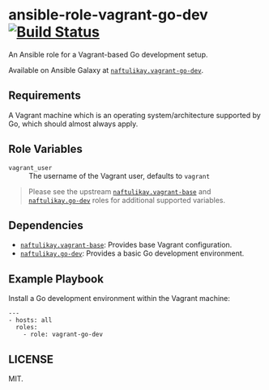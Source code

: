 # ansible-role-vagrant-go-dev [![Build Status][travis.svg]][travis]

An Ansible role for a Vagrant-based Go development setup.

Available on Ansible Galaxy at [`naftulikay.vagrant-go-dev`][galaxy].

## Requirements

A Vagrant machine which is an operating system/architecture supported by Go, which should almost always apply.

## Role Variables

<dl>
  <dt><code>vagrant_user</code></dt>
  <dd>The username of the Vagrant user, defaults to <code>vagrant</code></dd>
</dl>

> Please see the upstream [`naftulikay.vagrant-base`][vagrant-base] and [`naftulikay.go-dev`][go-dev] roles for
additional supported variables.

## Dependencies

 - [`naftulikay.vagrant-base`][vagrant-base]: Provides base Vagrant configuration.
 - [`naftulikay.go-dev`][go-dev]: Provides a basic Go development environment.

## Example Playbook

Install a Go development environment within the Vagrant machine:

```
---
- hosts: all
  roles:
    - role: vagrant-go-dev
```

## LICENSE

MIT.

 [travis]: https://travis-ci.org/naftulikay/ansible-role-vagrant-go-dev
 [travis.svg]: https://travis-ci.org/naftulikay/ansible-role-vagrant-go-dev.svg?branch=master
 [galaxy]: https://galaxy.ansible.com/naftulikay/vagrant-go-dev/
 [vagrant-base]: https://galaxy.ansible.com/naftulikay/vagrant-base/
 [go-dev]: https://galaxy.ansible.com/naftulikay/go-dev/
